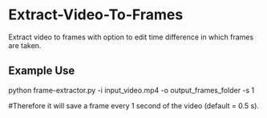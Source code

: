 # Extract-Video-To-Frames

Extract video to frames with option to edit time difference in which frames are taken.

## Example Use

python frame-extractor.py -i input_video.mp4 -o output_frames_folder -s 1

#Therefore it will save a frame every 1 second of the video (default = 0.5 s).

